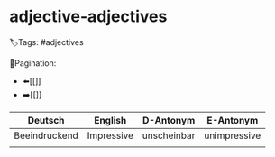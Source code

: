 # adjective-adjectives

🏷️Tags: #adjectives

🧭Pagination:
- ⬅️[[]]
- ➡️[[]]

| Deutsch         | English     | D-Antonym   | E-Antonym      |
|-----------------|-------------|-------------|----------------|
| Beeindruckend   | Impressive  | unscheinbar | unimpressive   |
|                 |             |             ||


